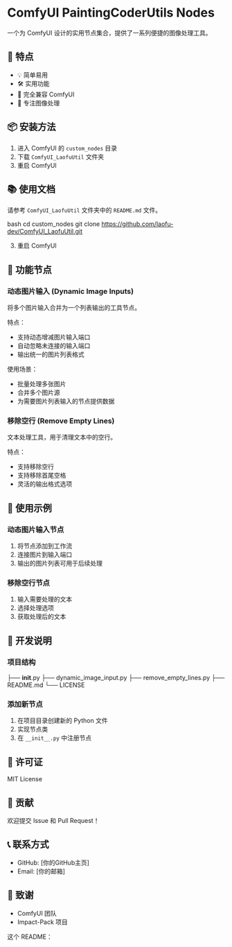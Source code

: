 # ComfyUI PaintingCoderUtils Nodes

一个为 ComfyUI 设计的实用节点集合，提供了一系列便捷的图像处理工具。

## 🌟 特点

- 💡 简单易用
- 🛠️ 实用功能
- 🔌 完全兼容 ComfyUI
- 🎨 专注图像处理

## 📦 安装方法

1. 进入 ComfyUI 的 `custom_nodes` 目录
2. 下载 `ComfyUI_LaofuUtil` 文件夹
3. 重启 ComfyUI

## 📚 使用文档

请参考 `ComfyUI_LaofuUtil` 文件夹中的 `README.md` 文件。

bash
cd custom_nodes
git clone https://github.com/laofu-dev/ComfyUI_LaofuUtil.git


3. 重启 ComfyUI

## 🎯 功能节点

### 动态图片输入 (Dynamic Image Inputs)
将多个图片输入合并为一个列表输出的工具节点。

特点：
- 支持动态增减图片输入端口
- 自动忽略未连接的输入端口
- 输出统一的图片列表格式

使用场景：
- 批量处理多张图片
- 合并多个图片源
- 为需要图片列表输入的节点提供数据

### 移除空行 (Remove Empty Lines)
文本处理工具，用于清理文本中的空行。

特点：
- 支持移除空行
- 支持移除首尾空格
- 灵活的输出格式选项

## 🎨 使用示例

### 动态图片输入节点
1. 将节点添加到工作流
2. 连接图片到输入端口
3. 输出的图片列表可用于后续处理

### 移除空行节点
1. 输入需要处理的文本
2. 选择处理选项
3. 获取处理后的文本

## 🔧 开发说明

### 项目结构


├── __init__.py
├── dynamic_image_input.py
├── remove_empty_lines.py
├── README.md
└── LICENSE

### 添加新节点
1. 在项目目录创建新的 Python 文件
2. 实现节点类
3. 在 `__init__.py` 中注册节点

## 📝 许可证

MIT License

## 🤝 贡献

欢迎提交 Issue 和 Pull Request！

## 📞 联系方式

- GitHub: [你的GitHub主页]
- Email: [你的邮箱]

## 🙏 致谢

- ComfyUI 团队
- Impact-Pack 项目



这个 README：
